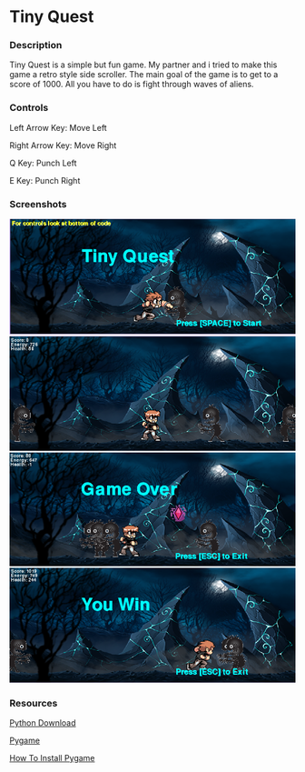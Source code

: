 <h1>Tiny Quest</h1>

<h3>Description</h3>
<p>
    Tiny Quest is a simple but fun game. My partner and i tried to make this game a
    retro style side scroller. The main goal of the game is to get to a score of 1000.
    All you have to do is fight through waves of aliens.
</p>

<h3>Controls</h3>
<p>
    Left Arrow Key: Move Left</p>
<p>
    Right Arrow Key: Move Right</p>
<p>
    Q Key: Punch Left</p>
<p>
    E Key: Punch Right</p>
    
<h3>Screenshots</h3>
<img src=https://github.com/cbalk6608/Tiny-Quest/blob/master/Tiny%20Quest/Title.PNG width="600px">
<Img src=https://github.com/cbalk6608/Tiny-Quest/blob/master/Tiny%20Quest/Mid%20Game.PNG width="600px">
<img src=https://github.com/cbalk6608/Tiny-Quest/blob/master/Tiny%20Quest/Game%20Over.PNG width="600px">
<img src=https://github.com/cbalk6608/Tiny-Quest/blob/master/Tiny%20Quest/Win.PNG width="600px">

<h3>Resources</h3>
<a href="https://www.python.org/downloads/"> Python Download </a>
<p></p>
<a href="http://www.lfd.uci.edu/~gohlke/pythonlibs/#pygame"> Pygame </a>
<p></p>
<a href="https://www.youtube.com/embed/_GikMdhAhv0"> How To Install Pygame </a>
